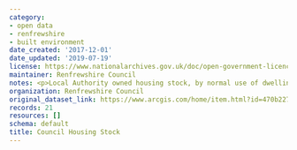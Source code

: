 ```yaml
---
category:
- open data
- renfrewshire
- built environment
date_created: '2017-12-01'
date_updated: '2019-07-19'
license: https://www.nationalarchives.gov.uk/doc/open-government-licence/version/3/
maintainer: Renfrewshire Council
notes: <p>Local Authority owned housing stock, by normal use of dwelling</p>
organization: Renfrewshire Council
original_dataset_link: https://www.arcgis.com/home/item.html?id=470b2275323447fa97133a3971de735b
records: 21
resources: []
schema: default
title: Council Housing Stock
---
```

